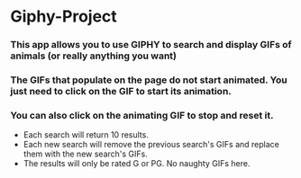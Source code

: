 # Giphy-Project

### This app allows you to use GIPHY to search and display GIFs of animals (or really anything you want)
### The GIFs that populate on the page do not start animated. You just need to click on the GIF to start its animation.
### You can also click on the animating GIF to stop and reset it.

* Each search will return 10 results.
* Each new search will remove the previous search's GIFs and replace them with the new search's GIFs.
* The results will only be rated G or PG. No naughty GIFs here.



